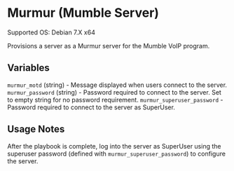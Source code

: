 # Murmur (Mumble Server)
Supported OS: Debian 7.X x64

Provisions a server as a Murmur server for the Mumble VoIP program.

## Variables
`murmur_motd` (string) - Message displayed when users connect to the server.
`murmur_password` (string) - Password required to connect to the server. Set to empty string for no password requirement.
`murmur_superuser_password` - Password required to connect to the server as SuperUser.

## Usage Notes
After the playbook is complete, log into the server as SuperUser using the superuser password (defined with `murmur_superuser_password`) to configure the server.
